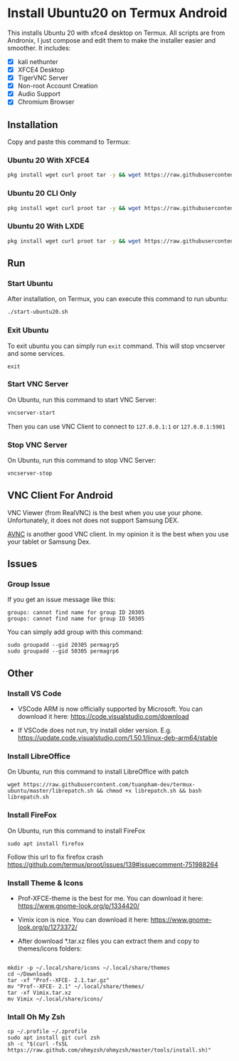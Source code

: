 # Install Ubuntu20 on Termux Android

This installs Ubuntu 20 with xfce4 desktop on Termux. All scripts are from Andronix, I just compose and edit them to make the installer easier and smoother. It includes:

- [x] kali nethunter 
- [x] XFCE4 Desktop
- [x] TigerVNC Server
- [x] Non-root Account Creation
- [x] Audio Support
- [x] Chromium Browser

## Installation

Copy and paste this command to Termux:

### Ubuntu 20 With XFCE4

```bash
pkg install wget curl proot tar -y && wget https://raw.githubusercontent.com/tuanpham-dev/termux-ubuntu/master/ubuntu.sh && chmod +x ubuntu.sh && bash ubuntu.sh
```

### Ubuntu 20 CLI Only

```bash
pkg install wget curl proot tar -y && wget https://raw.githubusercontent.com/tuanpham-dev/termux-ubuntu/master/ubuntu.sh && chmod +x ubuntu.sh && bash ubuntu.sh nde
```

### Ubuntu 20 With LXDE

```bash
pkg install wget curl proot tar -y && wget https://raw.githubusercontent.com/tuanpham-dev/termux-ubuntu/master/ubuntu.sh && chmod +x ubuntu.sh && bash ubuntu.sh lxde
```

## Run

### Start Ubuntu

After installation, on Termux, you can execute this command to run ubuntu:

```bash
./start-ubuntu20.sh
```

### Exit Ubuntu

To exit ubuntu you can simply run `exit` command. This will stop vncserver and some services.

```
exit
```

### Start VNC Server

On Ubuntu, run this command to start VNC Server:

```bash
vncserver-start
```

Then you can use VNC Client to connect to `127.0.0.1:1` or `127.0.0.1:5901`

### Stop VNC Server

On Ubuntu, run this command to stop VNC Server:

```bash
vncserver-stop
```

## VNC Client For Android

VNC Viewer (from RealVNC) is the best when you use your phone. Unfortunately, it does not does not support Samsung DEX.

[AVNC](https://f-droid.org/en/packages/com.gaurav.avnc/index.html) is another good VNC client. In my opinion it is the best when you use your tablet or Samsung Dex.

## Issues

### Group Issue

If you get an issue message like this:

```
groups: cannot find name for group ID 20305
groups: cannot find name for group ID 50305
```

You can simply add group with this command:

```
sudo groupadd --gid 20305 permagrp5
sudo groupadd --gid 50305 permagrp6
```

## Other

### Install VS Code

- VSCode ARM is now officially supported by Microsoft. You can download it here: https://code.visualstudio.com/download

- If VSCode does not run, try install older version. E.g. https://update.code.visualstudio.com/1.50.1/linux-deb-arm64/stable

### Install LibreOffice

On Ubuntu, run this command to install LibreOffice with patch

```
wget https://raw.githubusercontent.com/tuanpham-dev/termux-ubuntu/master/librepatch.sh && chmod +x librepatch.sh && bash librepatch.sh
```

### Install FireFox

On Ubuntu, run this command to install FireFox

```
sudo apt install firefox
```

Follow this url to fix firefox crash https://github.com/termux/proot/issues/139#issuecomment-751988264

### Install Theme & Icons

- Prof-XFCE-theme is the best for me. You can download it here: https://www.gnome-look.org/p/1334420/

- Vimix icon is nice. You can download it here: https://www.gnome-look.org/p/1273372/

- After download \*.tar.xz files you can extract them and copy to themes/icons folders:

```

mkdir -p ~/.local/share/icons ~/.local/share/themes
cd ~/Downloads
tar -xf "Prof--XFCE- 2.1.tar.gz"
mv "Prof--XFCE- 2.1" ~/.local/share/themes/
tar -xf Vimix.tar.xz
mv Vimix ~/.local/share/icons/

```

### Intall Oh My Zsh

```
cp ~/.profile ~/.zprofile
sudo apt install git curl zsh
sh -c "$(curl -fsSL https://raw.github.com/ohmyzsh/ohmyzsh/master/tools/install.sh)"
```

